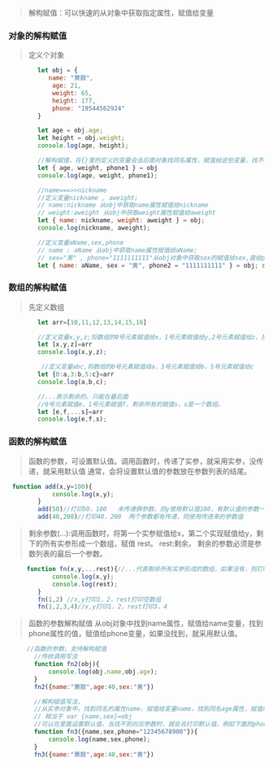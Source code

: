 > 解构赋值：可以快速的从对象中获取指定属性，赋值给变量
### 对象的解构赋值
> 定义个对象

```js
		let obj = {
           name: "萧寂",
            age: 21,
            weight: 65,
            height: 177,
            phone: "19544562924"
        } 

   	    let age = obj.age;
        let height = obj.weight;
        console.log(age, height);
```
```js
        //解构赋值，在{}里的定义的变量会去后面对象找同名属性，赋值给这些变量，找不到同名属性时，变量的值就是初始值undefined
        let { age, weight, phone1 } = obj
        console.log(age, weight, phone1);
```
```js
        //name===>>nickname
        //定义变量nickname , aweight;
        // name:nickname 从obj中获取name属性赋值给nickname
        // weight:aweight 从obj中获取weight属性赋值给aweight
        let { name: nickname, weight: aweight } = obj;
        console.log(nickname, aweight);

```
```js
     	//定义变量aName,sex,phone
        // name : aName 从obj中获取name属性赋值给aName;
        // sex="男" , phone="1111111111"从obj对象中获取sex的赋值给sex,直给phone，如果找不到对应的属性值, sex, phone的值，就是设置的默认值
        let { name: aName, sex = "男", phone2 = "1111111111" } = obj; console.log(aName, sex, phone2);
```
### 数组的解构赋值

> 先定义数组
```js
        let arr=[10,11,12,13,14,15,16]
```

```js
 	    //定义变量x,y,z;将数组的0号元素赋值给x，1号元素赋值给y,2号元素赋值给z，按照索引对应关系赋值
        let [x,y,z]=arr
        console.log(x,y,z);
```
```js
		 //定义变量abc,将数组的0号元素赋值给a，3号元素赋值给b，5号元素赋值给c
        let {0:a,3:b,5:c}=arr
        console.log(a,b,c);
```
```js
 		//...表示剩余的，只能在最后面
        //0号元素赋值e，1号元素赋值f，剩余所有的赋值s，s是一个数组。
        let [e,f,...s]=arr
        console.log(e,f,s);
```
### 函数的解构赋值

>    函数的参数，可设置默认值。调用函数时，传递了实参，就采用实参，没传递，就采用默认值
>      通常，会将设置默认值的参数放在参数列表的结尾。

```js
 function add(x,y=100){
            console.log(x,y);
        }
        add(50)//打印50，100   未传递俩参数，则y使用默认值100，有默认值的参数一般放到最后。
        add(40,200)//打印40，200  两个参数都有传递，则使用传进来的参数值
```

>   剩余参数(...):调用函数时，将第一个实参赋值给x，第二个实现赋值给y，剩下的所有实参形成一个数组，赋值
>        rest。 rest:剩余。
>        剩余的参数必须是参数列表的最后一个参数。


```js
     function fn(x,y,...rest){//...代表剩余所有实参形成的数组，如果没有，则打印空数组
            console.log(x,y);
            console.log(rest);
        }
        fn(1,2) //x,y打印1，2，rest打印空数组
        fn(1,2,3,4)//x,y打印1，2，rest打印3，4
```

> 函数的参数解构赋值
> 从obj对象中找到name属性，赋值给name变量，找到phone属性的值，赋值给phone变量，如果没找到，就采用默认值。

 ```js
      //函数的参数，支持解构赋值
        //传统调用写法
        function fn2(obj){
            console.log(obj.name,obj.age);
        }
        fn2({name:"萧寂",age:40,sex:"男"})

        //解构赋值写法，
        //从实参对象中，找到同名的属性name，赋值给变量name，找到同名age属性，赋值给变量age。
        // 相当于 var {name,sex}=obj
		//可以在里面设置默认值，当找不到对应参数时，就会去打印默认值，例如下面的phone
        function fn3({name,sex,phone="12345678900"}){
            console.log(name,sex,phone);
        }
        fn3({name:"萧寂",age:40,sex:"男"})
 ```